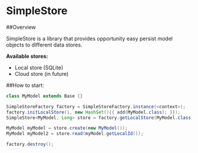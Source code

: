 # SimpleStore

##Overview

SimpleStore is a library that provides opportunity easy persist model objects to different data stores. 

**Available stores:** 
 - Local store (SQLite)
 - Cloud store (in future)

##How to start:
```java
class MyModel extends Base {}

SimpleStoreFactory factory = SimpleStoreFactory.instance(<context>);
factory.initLocalStore(1, new HashSet(){{ add(MyModel.class); }});
SimpleStore<MyModel, Long> store = factory.getLocalStore(MyModel.class);

MyModel myModel = store.create(new MyModel());
MyModel myModel2 = store.read(myModel.getLocalId());

factory.destroy();
```
